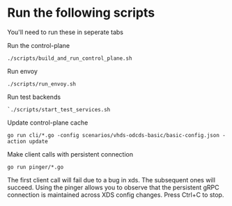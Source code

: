 # Run the following scripts

You'll need to run these in seperate tabs

Run the control-plane

```
./scripts/build_and_run_control_plane.sh
```

Run envoy

```
./scripts/run_envoy.sh
```

Run test backends

```
`./scripts/start_test_services.sh
```


Update control-plane cache

```
go run cli/*.go -config scenarios/vhds-odcds-basic/basic-config.json -action update
```

Make client calls with persistent connection

```
go run pinger/*.go
```

The first client call will fail due to a bug in xds. The subsequent ones will succeed. Using the pinger allows you to observe that the persistent gRPC connection is maintained across XDS config changes. Press Ctrl+C to stop.
